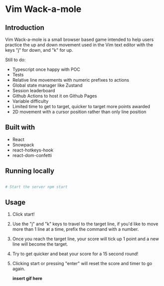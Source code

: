 # Vim Wack-a-mole

## Introduction

Vim Wack-a-mole is a small browser based game intended to help users practice
the up and down movement used in the Vim text editor with the keys "j" for
down, and "k" for up.

Still to do:

- Typescript once happy with POC
- Tests
- Relative line movements with numeric prefixes to actions
- Global state manager like Zustand
- Session leaderboard
- Github Actions to host it on Github Pages
- Variable difficulty
- Limited time to get to target, quicker to target more points awarded
- 2D movement with a cursor position rather than only line position

## Built with

- React
- Snowpack
- react-hotkeys-hook
- react-dom-confetti

## Running locally

```bash # Install dependencies npm i

# Start the server npm start

```

## Usage

1. Click start!
2. Use the "j" and "k" keys to travel to the target line, if you'd like to move
more than 1 line at a time, prefix the command with a number.
3. Once you reach the target line, your score will tick up 1 point and a new
line will become the target.
4. Try to get quicker and beat your score for a 15 second round!
5. Clicking start or pressing "enter" will reset the score and timer to go
again.

   __insert gif here__

